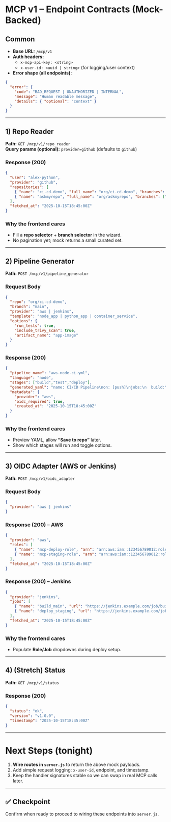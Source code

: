 # MCP v1 – Endpoint Contracts (Mock-Backed)

## Common
- **Base URL:** `/mcp/v1`
- **Auth headers:**
  - `x-mcp-api-key: <string>`
  - `x-user-id: <uuid | string>` (for logging/user context)
- **Error shape (all endpoints):**
```json
{
  "error": {
    "code": "BAD_REQUEST | UNAUTHORIZED | INTERNAL",
    "message": "Human readable message",
    "details": { "optional": "context" }
  }
}
```

---

## 1) Repo Reader
**Path:** `GET /mcp/v1/repo_reader`  
**Query params (optional):** `provider=github` (defaults to `github`)

### Response (200)
```json
{
  "user": "alex-python",
  "provider": "github",
  "repositories": [
    { "name": "ci-cd-demo", "full_name": "org/ci-cd-demo", "branches": ["main","dev","feature/auth"] },
    { "name": "askmyrepo", "full_name": "org/askmyrepo", "branches": ["main","staging"] }
  ],
  "fetched_at": "2025-10-15T18:45:00Z"
}
```

### Why the frontend cares
- Fill a **repo selector** + **branch selector** in the wizard.
- No pagination yet; mock returns a small curated set.

---

## 2) Pipeline Generator
**Path:** `POST /mcp/v1/pipeline_generator`

### Request Body
```json
{
  "repo": "org/ci-cd-demo",
  "branch": "main",
  "provider": "aws | jenkins",
  "template": "node_app | python_app | container_service",
  "options": {
    "run_tests": true,
    "include_trivy_scan": true,
    "artifact_name": "app-image"
  }
}
```

### Response (200)
```json
{
  "pipeline_name": "aws-node-ci.yml",
  "language": "node",
  "stages": ["build","test","deploy"],
  "generated_yaml": "name: CI/CD Pipeline\non: [push]\njobs:\n  build:\n    runs-on: ubuntu-latest\n    steps:\n      - uses: actions/checkout@v4\n      - uses: actions/setup-node@v4\n      - run: npm ci && npm test\n  deploy:\n    needs: build\n    runs-on: ubuntu-latest\n    steps:\n      - uses: aws-actions/configure-aws-credentials@v4\n      - run: echo Deploying...",
  "metadata": {
    "provider": "aws",
    "oidc_required": true,
    "created_at": "2025-10-15T18:45:00Z"
  }
}
```

### Why the frontend cares
- Preview YAML, allow **“Save to repo”** later.
- Show which stages will run and toggle options.

---

## 3) OIDC Adapter (AWS or Jenkins)
**Path:** `POST /mcp/v1/oidc_adapter`

### Request Body
```json
{
  "provider": "aws | jenkins"
}
```

### Response (200) – AWS
```json
{
  "provider": "aws",
  "roles": [
    { "name": "mcp-deploy-role", "arn": "arn:aws:iam::123456789012:role/mcp-deploy-role" },
    { "name": "mcp-staging-role", "arn": "arn:aws:iam::123456789012:role/mcp-staging-role" }
  ],
  "fetched_at": "2025-10-15T18:45:00Z"
}
```

### Response (200) – Jenkins
```json
{
  "provider": "jenkins",
  "jobs": [
    { "name": "build_main", "url": "https://jenkins.example.com/job/build_main" },
    { "name": "deploy_staging", "url": "https://jenkins.example.com/job/deploy_staging" }
  ],
  "fetched_at": "2025-10-15T18:45:00Z"
}
```

### Why the frontend cares
- Populate **Role/Job** dropdowns during deploy setup.

---

## 4) (Stretch) Status
**Path:** `GET /mcp/v1/status`

### Response (200)
```json
{
  "status": "ok",
  "version": "v1.0.0",
  "timestamp": "2025-10-15T18:45:00Z"
}
```

---

# Next Steps (tonight)
1) **Wire routes in `server.js`** to return the above mock payloads.  
2) Add simple request logging: `x-user-id`, endpoint, and timestamp.  
3) Keep the handler signatures stable so we can swap in real MCP calls later.

---

## ✅ Checkpoint
Confirm when ready to proceed to wiring these endpoints into `server.js`.
